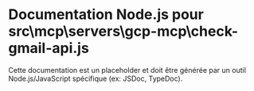 # Documentation Node.js pour src\mcp\servers\gcp-mcp\check-gmail-api.js

Cette documentation est un placeholder et doit être générée par un outil Node.js/JavaScript spécifique (ex: JSDoc, TypeDoc).
